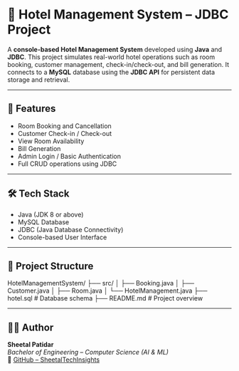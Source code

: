 # 🏨 Hotel Management System – JDBC Project

A **console-based Hotel Management System** developed using **Java** and **JDBC**. This project simulates real-world hotel operations such as room booking, customer management, check-in/check-out, and bill generation. It connects to a **MySQL** database using the **JDBC API** for persistent data storage and retrieval.

---

## 🔧 Features

- Room Booking and Cancellation  
- Customer Check-in / Check-out  
- View Room Availability  
- Bill Generation  
- Admin Login / Basic Authentication  
- Full CRUD operations using JDBC  

---

## 🛠️ Tech Stack

- Java (JDK 8 or above)  
- MySQL Database  
- JDBC (Java Database Connectivity)  
- Console-based User Interface  

---

## 📁 Project Structure

HotelManagementSystem/
├── src/
│ ├── Booking.java
│ ├── Customer.java
│ ├── Room.java
│ └── HotelManagement.java
├── hotel.sql # Database schema
├── README.md # Project overview



----

## 🧑‍💻 Author

**Sheetal Patidar**  
_Bachelor of Engineering – Computer Science (AI & ML)_  
🔗 [GitHub – SheetalTechInsights](https://github.com/SheetalTechInsights)
